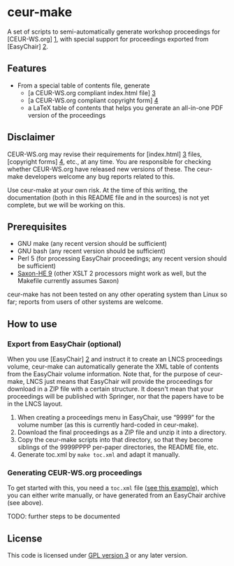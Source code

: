 ceur-make
=========

A set of scripts to semi-automatically generate workshop proceedings for [CEUR-WS.org] [1], with special support for proceedings exported from [EasyChair] [2].

Features
--------

* From a special table of contents file, generate
  * [a CEUR-WS.org compliant index.html file] [3]
  * [a CEUR-WS.org compliant copyright form] [4]
  * a LaTeX table of contents that helps you generate an all-in-one PDF version of the proceedings
  
Disclaimer
----------

CEUR-WS.org may revise their requirements for [index.html] [3] files, [copyright forms] [4], etc., at any time.  You are responsible for checking whether CEUR-WS.org have released new versions of these.  The ceur-make developers welcome any bug reports related to this.

Use ceur-make at your own risk.  At the time of this writing, the documentation (both in this README file and in the sources) is not yet complete, but we will be working on this.

Prerequisites
-------------

* GNU make (any recent version should be sufficient)
* GNU bash (any recent version should be sufficient)
* Perl 5 (for processing EasyChair proceedings; any recent version should be sufficient)
* [Saxon-HE 9](http://saxon.sourceforge.net/#F9.4HE) (other XSLT 2 processors might work as well, but the Makefile currently assumes Saxon)

ceur-make has not been tested on any other operating system than Linux so far; reports from users of other systems are welcome.

How to use
----------

### Export from EasyChair (optional) ###

When you use [EasyChair] [2] and instruct it to create an LNCS proceedings volume, ceur-make can automatically generate the XML table of contents from the EasyChair volume information.  Note that, for the purpose of ceur-make, LNCS just means that EasyChair will provide the proceedings for download in a ZIP file with a certain structure.  It doesn't mean that your proceedings will be published with Springer, nor that the papers have to be in the LNCS layout.

1. When creating a proceedings menu in EasyChair, use “9999” for the volume number (as this is currently hard-coded in ceur-make).
2. Download the final proceedings as a ZIP file and unzip it into a directory.
3. Copy the ceur-make scripts into that directory, so that they become siblings of the 9999PPPP per-paper directories, the README file, etc.
4. Generate toc.xml by `make toc.xml` and adapt it manually.

### Generating CEUR-WS.org proceedings ###

To get started with this, you need a `toc.xml` file ([see this example](./toc.xml)), which you can either write manually, or have generated from an EasyChair archive (see above).

TODO: further steps to be documented

License
-------

This code is licensed under [GPL version 3](./LICENSE) or any later version.

 [1]: http://ceur-ws.org "CEUR-WS.org"
 [2]: http://easychair.org "EasyChair"
 [3]: http://ceur-ws.org/Vol-XXX/index.html "index.html"
 [4]: http://ceur-ws.org/Non-Ex-Publication-Permission-Template.txt "copyright form"
